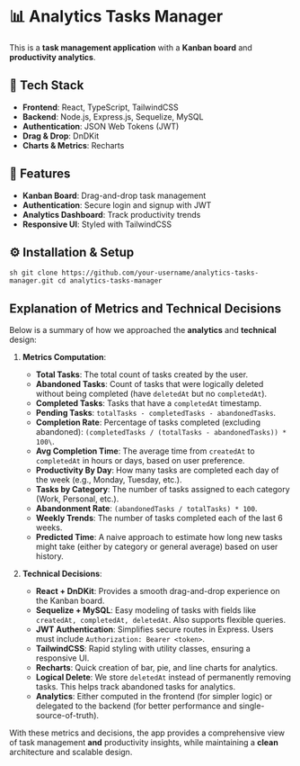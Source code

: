 # 📊 Analytics Tasks Manager

This is a **task management application** with a **Kanban board** and **productivity analytics**.

## 🚀 Tech Stack
- **Frontend**: React, TypeScript, TailwindCSS  
- **Backend**: Node.js, Express.js, Sequelize, MySQL  
- **Authentication**: JSON Web Tokens (JWT)  
- **Drag & Drop**: DnDKit  
- **Charts & Metrics**: Recharts  

## 📌 Features
- **Kanban Board**: Drag-and-drop task management  
- **Authentication**: Secure login and signup with JWT  
- **Analytics Dashboard**: Track productivity trends  
- **Responsive UI**: Styled with TailwindCSS  

## ⚙️ Installation & Setup

``sh
git clone https://github.com/your-username/analytics-tasks-manager.git
cd analytics-tasks-manager
``


## Explanation of Metrics and Technical Decisions

Below is a summary of how we approached the **analytics** and **technical** design:

1. **Metrics Computation**:
   - **Total Tasks**: The total count of tasks created by the user.  
   - **Abandoned Tasks**: Count of tasks that were logically deleted without being completed (have `deletedAt` but no `completedAt`).  
   - **Completed Tasks**: Tasks that have a `completedAt` timestamp.  
   - **Pending Tasks**: `totalTasks - completedTasks - abandonedTasks`.  
   - **Completion Rate**: Percentage of tasks completed (excluding abandoned): `(completedTasks / (totalTasks - abandonedTasks)) * 100\`.  
   - **Avg Completion Time**: The average time from `createdAt` to `completedAt` in hours or days, based on user preference.  
   - **Productivity By Day**: How many tasks are completed each day of the week (e.g., Monday, Tuesday, etc.).  
   - **Tasks by Category**: The number of tasks assigned to each category (Work, Personal, etc.).  
   - **Abandonment Rate**: `(abandonedTasks / totalTasks) * 100`.  
   - **Weekly Trends**: The number of tasks completed each of the last 6 weeks.  
   - **Predicted Time**: A naive approach to estimate how long new tasks might take (either by category or general average) based on user history.

2. **Technical Decisions**:
   - **React + DnDKit**: Provides a smooth drag-and-drop experience on the Kanban board.  
   - **Sequelize + MySQL**: Easy modeling of tasks with fields like `createdAt, completedAt, deletedAt`. Also supports flexible queries.  
   - **JWT Authentication**: Simplifies secure routes in Express. Users must include `Authorization: Bearer <token>`.  
   - **TailwindCSS**: Rapid styling with utility classes, ensuring a responsive UI.  
   - **Recharts**: Quick creation of bar, pie, and line charts for analytics.  
   - **Logical Delete**: We store `deletedAt` instead of permanently removing tasks. This helps track abandoned tasks for analytics.  
   - **Analytics**: Either computed in the frontend (for simpler logic) or delegated to the backend (for better performance and single-source-of-truth).

With these metrics and decisions, the app provides a comprehensive view of task management **and** productivity insights, while maintaining a **clean** architecture and scalable design.

